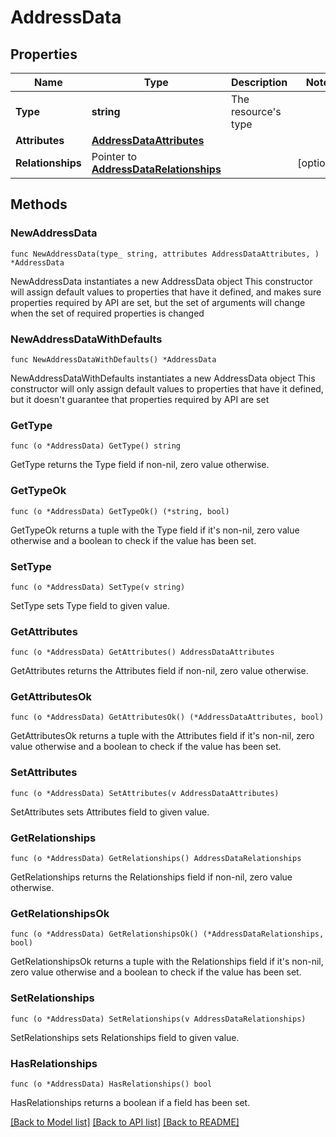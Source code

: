 # AddressData

## Properties

Name | Type | Description | Notes
------------ | ------------- | ------------- | -------------
**Type** | **string** | The resource&#39;s type | 
**Attributes** | [**AddressDataAttributes**](AddressDataAttributes.md) |  | 
**Relationships** | Pointer to [**AddressDataRelationships**](AddressDataRelationships.md) |  | [optional] 

## Methods

### NewAddressData

`func NewAddressData(type_ string, attributes AddressDataAttributes, ) *AddressData`

NewAddressData instantiates a new AddressData object
This constructor will assign default values to properties that have it defined,
and makes sure properties required by API are set, but the set of arguments
will change when the set of required properties is changed

### NewAddressDataWithDefaults

`func NewAddressDataWithDefaults() *AddressData`

NewAddressDataWithDefaults instantiates a new AddressData object
This constructor will only assign default values to properties that have it defined,
but it doesn't guarantee that properties required by API are set

### GetType

`func (o *AddressData) GetType() string`

GetType returns the Type field if non-nil, zero value otherwise.

### GetTypeOk

`func (o *AddressData) GetTypeOk() (*string, bool)`

GetTypeOk returns a tuple with the Type field if it's non-nil, zero value otherwise
and a boolean to check if the value has been set.

### SetType

`func (o *AddressData) SetType(v string)`

SetType sets Type field to given value.


### GetAttributes

`func (o *AddressData) GetAttributes() AddressDataAttributes`

GetAttributes returns the Attributes field if non-nil, zero value otherwise.

### GetAttributesOk

`func (o *AddressData) GetAttributesOk() (*AddressDataAttributes, bool)`

GetAttributesOk returns a tuple with the Attributes field if it's non-nil, zero value otherwise
and a boolean to check if the value has been set.

### SetAttributes

`func (o *AddressData) SetAttributes(v AddressDataAttributes)`

SetAttributes sets Attributes field to given value.


### GetRelationships

`func (o *AddressData) GetRelationships() AddressDataRelationships`

GetRelationships returns the Relationships field if non-nil, zero value otherwise.

### GetRelationshipsOk

`func (o *AddressData) GetRelationshipsOk() (*AddressDataRelationships, bool)`

GetRelationshipsOk returns a tuple with the Relationships field if it's non-nil, zero value otherwise
and a boolean to check if the value has been set.

### SetRelationships

`func (o *AddressData) SetRelationships(v AddressDataRelationships)`

SetRelationships sets Relationships field to given value.

### HasRelationships

`func (o *AddressData) HasRelationships() bool`

HasRelationships returns a boolean if a field has been set.


[[Back to Model list]](../README.md#documentation-for-models) [[Back to API list]](../README.md#documentation-for-api-endpoints) [[Back to README]](../README.md)


